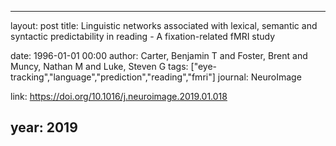 ---
layout: post
title: Linguistic networks associated with lexical, semantic and syntactic predictability in reading - A fixation-related fMRI study

date: 1996-01-01 00:00
author: Carter, Benjamin T and Foster, Brent and Muncy, Nathan M and Luke, Steven G
tags: ["eye-tracking","language","prediction","reading","fmri"]
journal: NeuroImage

link: https://doi.org/10.1016/j.neuroimage.2019.01.018

year: 2019
------